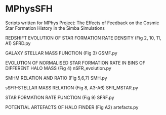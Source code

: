 # MPhysSFH
Scripts written for MPhys Project: The Effects of Feedback on the Cosmic Star Formation History in the Simba Simulations

REDSHIFT EVOLUTION OF STAR FORMATION RATE DENSITY (Fig 2, 10, 11, A1)
SFRD.py

GALAXY STELLAR MASS FUNCTION (Fig 3)
GSMF.py

EVOLUTION OF NORMALISED STAR FORMATION RATE IN BINS OF DIFFERENT HALO MASS (Fig 4)
nSFR_evolution.py

SMHM RELATION AND RATIO (Fig 5,6,7)
SMH.py

sSFR-STELLAR MASS RELATION (Fig 8, A3-A6)
SFR_MSTAR.py 

STAR FORMATION RATE FUNCTION (Fig 9)
SFRF.py

POTENTIAL ARTEFACTS OF HALO FINDER (Fig A2)
artefacts.py

